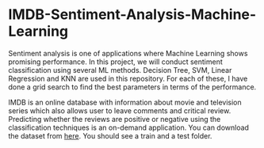 # IMDB-Sentiment-Analysis-Machine-Learning
Sentiment analysis is one of applications where Machine Learning shows promising performance. In this project, we will conduct sentiment classification using several ML methods. Decision Tree, SVM, Linear Regression and KNN are used in this repository. For each of these, I have done a grid search to find the best parameters in terms of the performance.



IMDB is an online database with information about movie and television series which also allows user to leave comments and critical review. Predicting whether the
reviews are positive or negative using the classification techniques is an on-demand application. You can download the dataset from [here](http://ai.stanford.edu/~amaas/data/sentiment/). You should see a train and a test folder.
